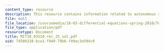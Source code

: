 ```yaml
---
content_type: resource
description: This resource contains information related to autonomous systems.
file: null
file_location: /coursemedia/18-03-differential-equations-spring-2010/7d586320bca1f84079b6f49ac3a594c0_MIT18_03S10_rec_25_sol.pdf
file_type: application/pdf
resourcetype: Document
title: MIT18_03S10_rec_25_sol.pdf
uid: 7d586320-bca1-f840-79b6-f49ac3a594c0
---
```

